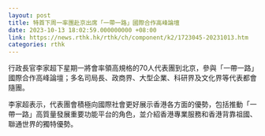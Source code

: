 ```yaml
---
layout: post
title: 特首下周一率團赴京出席「一帶一路」國際合作高峰論壇
date: 2023-10-13 18:02:59.000000000 +08:00
link: https://news.rthk.hk/rthk/ch/component/k2/1723045-20231013.htm
categories: rthk
---
```


行政長官李家超下星期一將會率領高規格的70人代表團到北京，參與「一帶一路」國際合作高峰論壇；多名司局長、政商界、大型企業、科研界及文化界等代表都會隨團。

李家超表示，代表團會積極向國際社會更好展示香港各方面的優勢，包括推動「一帶一路」高質量發展重要功能平台的角色，並介紹香港專業服務和香港背靠祖國、聯通世界的獨特優勢。
